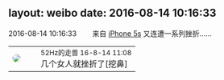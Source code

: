 layout: weibo
date: 2016-08-14 10:16:33
---
<meta name="referrer" content="no-referrer" />

2016-08-14 10:16:33  &nbsp;&nbsp;&nbsp;&nbsp;&nbsp;&nbsp; 来自 <a href="sinaweibo://customweibosource" rel="nofollow">iPhone 5s</a>
又连遭一系列挫折…… ​​​

<table style="width: 100%;">
  <tr>
    <td style="width: 40px;"><img style="border-radius:50%" src="https://tva4.sinaimg.cn/crop.0.0.180.180.50/8beaf773jw1e8qgp5bmzyj2050050aa8.jpg?KID=imgbed,tva&Expires=1624465776&ssig=JN6sJ9odvy"></td>
    <td colspan="2"><small>52Hz的走兽 16-8-14 11:08</small><br/>几个女人就挫折了[挖鼻]</td>
  </tr>
</table>
